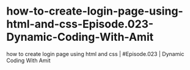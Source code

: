 # how-to-create-login-page-using-html-and-css-Episode.023-Dynamic-Coding-With-Amit
how to create login page using html and css | #Episode.023 | Dynamic Coding With Amit
